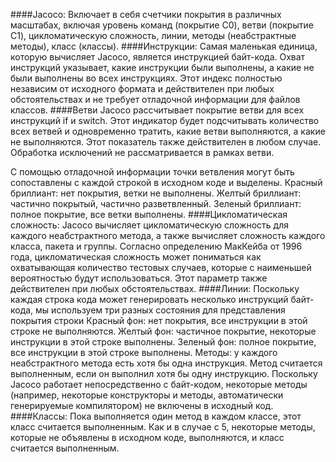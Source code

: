 ####Jacoco:
Включает в себя счетчики покрытия в различных масштабах, включая уровень команд (покрытие C0), ветви (покрытие C1), цикломатическую сложность, линии, методы (неабстрактные методы), класс (классы).
####Инструкции:
Самая маленькая единица, которую вычисляет Jacoco, является инструкцией байт-кода. Охват инструкций указывает, какие инструкции были выполнены, а какие не были выполнены во всех инструкциях. Этот индекс полностью независим от исходного формата и действителен при любых обстоятельствах и не требует отладочной информации для файлов классов.
####Ветви
Jacoco рассчитывает покрытие ветви для всех инструкций if и switch. Этот индикатор будет подсчитывать количество всех ветвей и одновременно тратить, какие ветви выполняются, а какие не выполняются. Этот показатель также действителен в любом случае. Обработка исключений не рассматривается в рамках ветви.

С помощью отладочной информации точки ветвления могут быть сопоставлены с каждой строкой в ​​исходном коде и выделены. Красный бриллиант: нет покрытия, ветки не выполнены. Желтый бриллиант: частично покрытый, частично разветвленный. Зеленый бриллиант: полное покрытие, все ветки выполнены.
####Цикломатическая сложность:
Jacoco вычисляет цикломатическую сложность для каждого неабстрактного метода, а также вычисляет сложность каждого класса, пакета и группы. Согласно определению МакКейба от 1996 года, цикломатическая сложность может пониматься как охватывающая количество тестовых случаев, которые с наименьшей вероятностью будут использоваться. Этот параметр также действителен при любых обстоятельствах.
####Линии:
Поскольку каждая строка кода может генерировать несколько инструкций байт-кода, мы используем три разных состояния для представления покрытия строки Красный фон: нет покрытия, все инструкции в этой строке не выполняются. Желтый фон: частичное покрытие, некоторые инструкции в этой строке выполнены. Зеленый фон: полное покрытие, все инструкции в этой строке выполнены. Методы: у каждого неабстрактного метода есть хотя бы одна инструкция. Метод считается выполненным, если он выполнил хотя бы одну инструкцию. Поскольку Jacoco работает непосредственно с байт-кодом, некоторые методы (например, некоторые конструкторы и методы, автоматически генерируемые компилятором) не включены в исходный код.
####Классы:
Пока выполняется один метод в каждом классе, этот класс считается выполненным. Как и в случае с 5, некоторые методы, которые не объявлены в исходном коде, выполняются, и класс считается выполненным.


